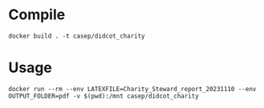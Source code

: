 # Compile

`docker build . -t casep/didcot_charity`

# Usage

`docker run --rm --env LATEXFILE=Charity_Steward_report_20231110 --env OUTPUT_FOLDER=pdf -v $(pwd):/mnt casep/didcot_charity`


